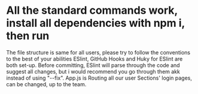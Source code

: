 # All the standard commands work, install all dependencies with npm i, then run

The file structure is same for all users, please try to follow the conventions to the best of your abilities
ESlint, GitHub Hooks and Huky for ESlint are both set-up.
Before committing, ESlint will parse through the code and suggest all changes, but i would recommend you go through them akk instead of using "--fix".
App.js is Routing all our user Sections' login pages, can be changed, up to the team.
